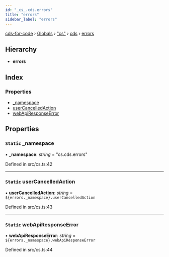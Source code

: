```yaml
---
id: "_cs_.cds.errors"
title: "errors"
sidebar_label: "errors"
---
```


[cds-for-code](../index.md) › [Globals](../globals.md) › ["cs"](../modules/_cs_.md) › [cds](../modules/_cs_.cds.md) › [errors](_cs_.cds.errors.md)

## Hierarchy

* **errors**

## Index

### Properties

* [_namespace](_cs_.cds.errors.md#static-_namespace)
* [userCancelledAction](_cs_.cds.errors.md#static-usercancelledaction)
* [webApiResponseError](_cs_.cds.errors.md#static-webapiresponseerror)

## Properties

### `Static` _namespace

▪ **_namespace**: *string* = "cs.cds.errors"

Defined in src/cs.ts:42

___

### `Static` userCancelledAction

▪ **userCancelledAction**: *string* = `${errors._namespace}.userCancelledAction`

Defined in src/cs.ts:43

___

### `Static` webApiResponseError

▪ **webApiResponseError**: *string* = `${errors._namespace}.webApiResponseError`

Defined in src/cs.ts:44
